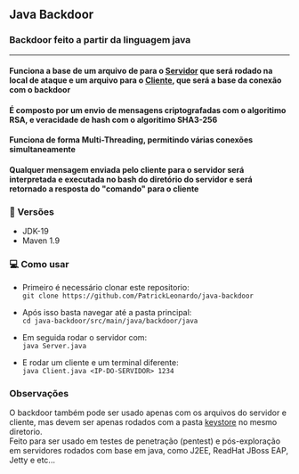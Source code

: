 ## Java Backdoor

### Backdoor feito a partir da linguagem java
<hr>

#### Funciona a base de um arquivo de para o [Servidor](https://github.com/PatrickLeonardo/java-backdoor/tree/main/src/main/java/backdoor/java/Server.java) que será rodado na local de ataque e um arquivo para o [Cliente](https://github.com/PatrickLeonardo/java-backdoor/tree/main/src/main/java/backdoor/java/Client.java), que será a base da conexão com o backdoor

#### É composto por um envio de mensagens criptografadas com o algoritimo RSA, e veracidade de hash com o algoritimo SHA3-256
#### Funciona de forma Multi-Threading, permitindo várias conexões simultaneamente
#### Qualquer mensagem enviada pelo cliente para o servidor será interpretada e executada no bash do diretório do servidor e será retornado a resposta do "comando" para o cliente

### 📨 Versões
- JDK-19
- Maven 1.9

### 💻 Como usar

- Primeiro é necessário clonar este repositorio: <br>
``` git clone https://github.com/PatrickLeonardo/java-backdoor ```

- Após isso basta navegar até a pasta principal: <br>
``` cd java-backdoor/src/main/java/backdoor/java ```

- Em seguida rodar o servidor com: <br>
``` java Server.java ```

- E rodar um cliente e um terminal diferente: <br>
``` java Client.java <IP-DO-SERVIDOR> 1234 ```

### Observações

O backdoor também pode ser usado apenas com os arquivos do servidor e cliente, mas devem ser apenas rodados com a pasta [keystore](https://github.com/PatrickLeonardo/java-backdoor/tree/main/src/main/java/backdoor/java/keystore) no mesmo diretorio. <br>
Feito para ser usado em testes de penetração (pentest) e pós-exploração em servidores rodados com base em java, como J2EE, ReadHat JBoss EAP, Jetty e etc...

